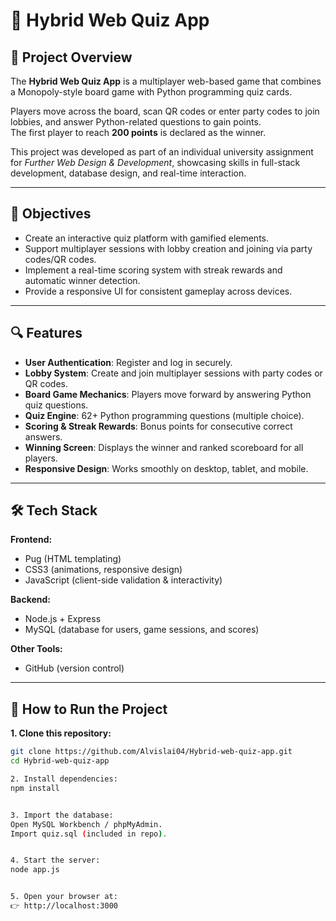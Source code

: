 # 🎲 Hybrid Web Quiz App

## 📌 Project Overview
The **Hybrid Web Quiz App** is a multiplayer web-based game that combines a Monopoly-style board game with Python programming quiz cards.  

Players move across the board, scan QR codes or enter party codes to join lobbies, and answer Python-related questions to gain points.  
The first player to reach **200 points** is declared as the winner.  

This project was developed as part of an individual university assignment for *Further Web Design & Development*, showcasing skills in full-stack development, database design, and real-time interaction.  

---

## 🎯 Objectives
- Create an interactive quiz platform with gamified elements.  
- Support multiplayer sessions with lobby creation and joining via party codes/QR codes.  
- Implement a real-time scoring system with streak rewards and automatic winner detection.  
- Provide a responsive UI for consistent gameplay across devices.  

---

## 🔍 Features
- **User Authentication**: Register and log in securely.  
- **Lobby System**: Create and join multiplayer sessions with party codes or QR codes.  
- **Board Game Mechanics**: Players move forward by answering Python quiz questions.  
- **Quiz Engine**: 62+ Python programming questions (multiple choice).  
- **Scoring & Streak Rewards**: Bonus points for consecutive correct answers.  
- **Winning Screen**: Displays the winner and ranked scoreboard for all players.  
- **Responsive Design**: Works smoothly on desktop, tablet, and mobile.  

---

## 🛠️ Tech Stack

**Frontend:**  
- Pug (HTML templating)  
- CSS3 (animations, responsive design)  
- JavaScript (client-side validation & interactivity)  

**Backend:**  
- Node.js + Express  
- MySQL (database for users, game sessions, and scores)  

**Other Tools:**  
- GitHub (version control)  

---

## 🚀 How to Run the Project

**1. Clone this repository:**
```bash
git clone https://github.com/Alvislai04/Hybrid-web-quiz-app.git
cd Hybrid-web-quiz-app

2. Install dependencies:
npm install


3. Import the database:
Open MySQL Workbench / phpMyAdmin.
Import quiz.sql (included in repo).


4. Start the server:
node app.js


5. Open your browser at:
👉 http://localhost:3000
